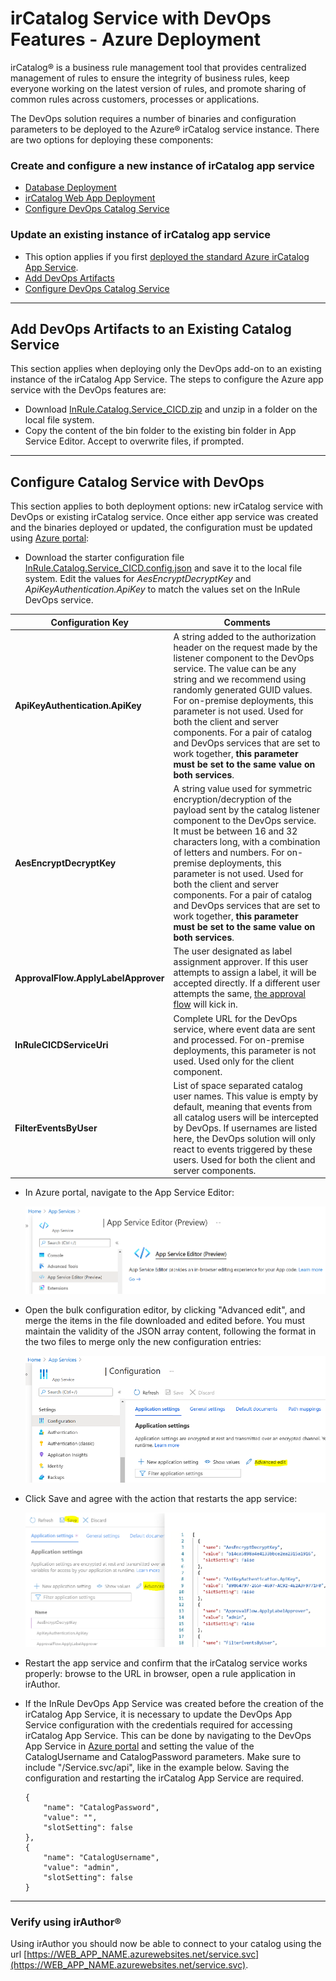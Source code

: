 # irCatalog Service with DevOps Features - Azure Deployment

irCatalog® is a business rule management tool that provides centralized management of rules to ensure the integrity of business rules, keep everyone working on the latest version of rules, and promote sharing of common rules across customers, processes or applications.

The DevOps solution requires a number of binaries and configuration parameters to be deployed to the Azure® irCatalog service instance. There are two options for deploying these components:

### Create and configure a new instance of irCatalog app service

* [Database Deployment](ircatalog-azure-db.md)
* [irCatalog Web App Deployment](ircatalog-azure-cicd.md)
* [Configure DevOps Catalog Service](#configure-catalog-service-with-cicd)

### Update an existing instance of irCatalog app service

* This option applies if you first [deployed the standard Azure irCatalog App Service](https://github.com/InRule/AzureAppServices).
* [Add DevOps Artifacts](#add-cicd-artifacts-to-an-existing-catalog-service)
* [Configure DevOps Catalog Service](#configure-catalog-service-with-cicd)

---
## Add DevOps Artifacts to an Existing Catalog Service

This section applies when deploying only the DevOps add-on to an existing instance of the irCatalog App Service. The steps to configure the Azure app service with the DevOps features are:

* Download [InRule.Catalog.Service_CICD.zip](../releases/InRule.Catalog.Service_CICD.zip) and unzip in a folder on the local file system.
* Copy the content of the bin folder to the existing bin folder in App Service Editor. Accept to overwrite files, if prompted.

---
## Configure Catalog Service with DevOps

This section applies to both deployment options: new irCatalog service with DevOps or existing irCatalog service. Once either app service was created and the binaries deployed or updated, the configuration must be updated using [Azure portal](https://portal.azure.com): 
* Download the starter configuration file [InRule.Catalog.Service_CICD.config.json](../config/InRule.Catalog.Service_CICD.config.json) and save it to the local file system. Edit the values for *AesEncryptDecryptKey* and *ApiKeyAuthentication.ApiKey* to match the values set on the InRule DevOps service.

|Configuration Key | Comments
--- | ---
|**ApiKeyAuthentication.ApiKey**| A string added to the authorization header on the request made by the listener component to the DevOps service. The value can be any string and we recommend using randomly generated GUID values. For on-premise deployments, this parameter is not used.   Used for both the client and server components. For a pair of catalog and DevOps services that are set to work together, **this parameter must be set to the same value on both services**.
|**AesEncryptDecryptKey**| A string value used for symmetric encryption/decryption of the payload sent by the catalog listener component to the DevOps service. It must be between 16 and 32 characters long, with a combination of letters and numbers. For on-premise deployments, this parameter is not used.   Used for both the client and server components. For a pair of catalog and DevOps services that are set to work together, **this parameter must be set to the same value on both services**.
|**ApprovalFlow.ApplyLabelApprover**| The user designated as label assignment approver. If this user attempts to assign a label, it will be accepted directly.  If a different user attempts the same, [the approval flow](ApprovalFlow.md) will kick in.
|**InRuleCICDServiceUri**| Complete URL for the DevOps service, where event data are sent and processed. For on-premise deployments, this parameter is not used. Used only for the client component.
|**FilterEventsByUser**| List of space separated catalog user names.  This value is empty by default, meaning that events from all catalog users will be intercepted by DevOps.  If usernames are listed here, the DevOps solution will only react to events triggered by these users. Used for both the client and server components.
* In Azure portal, navigate to the App Service Editor:

    ![Azure App Service Editor](../images/InRuleCICD_AzureAddOn1.png)
* Open the bulk configuration editor, by clicking "Advanced edit", and merge the items in the file downloaded and edited before.  You must maintain the validity of the JSON array content, following the format in the two files to merge only the new configuration entries:

    ![Azure App Service Editor](../images/InRuleCICD_AzureAddOn2.png)
* Click Save and agree with the action that restarts the app service:

    ![Azure App Service Editor](../images/InRuleCICD_AzureAddOn3.png)
* Restart the app service and confirm that the irCatalog service works properly: browse to the URL in browser, open a rule application in irAuthor.

* If the InRule DevOps App Service was created before the creation of the irCatalog App Service, it is necessary to update the DevOps App Service configuration with the credentials required for accessing irCatalog App Service. This can be done by navigating to the DevOps App Service in [Azure portal](https://portal.azure.com) and setting the value of the CatalogUsername and CatalogPassword parameters. Make sure to include "/Service.svc/api", like in the example below.  Saving the configuration and restarting the irCatalog App Service are required.

    ```
    {
        "name": "CatalogPassword",
        "value": "",
        "slotSetting": false
    },
    {
        "name": "CatalogUsername",
        "value": "admin",
        "slotSetting": false
    }
    ```

---
### Verify using irAuthor®
Using irAuthor you should now be able to connect to your catalog using the url [https://WEB_APP_NAME.azurewebsites.net/service.svc](https://WEB_APP_NAME.azurewebsites.net/service.svc).
